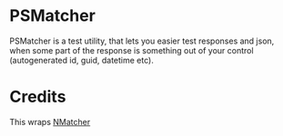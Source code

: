 # PSMatcher
PSMatcher is a test utility, that lets you easier test responses and json, when some part of the response is something out of your control (autogenerated id, guid, datetime etc).

# Credits
This wraps [NMatcher](https://github.com/defrag/NMatcher)
